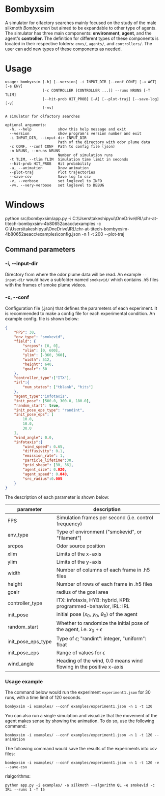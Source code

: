 
# Bombyxsim

A simulator for olfactory searches mainly focused on the study of the male silkmoth *Bombyx mori* but aimed to be expandable to other type of agents. The simulator has three main components: **environment**, **agent**, and the agent's **controller**. The definition for different types of these components is located in their respective folders: `envs/`, `agents/`, and `controllers/`. The user can add new types of these components as needed.

# Usage

```console
usage: bombyxsim [-h] [--version] -i INPUT_DIR [--conf CONF] [-a AGT] [-e ENV]
                 [-c CONTROLLER [CONTROLLER ...]] --runs NRUNS [-T TLIM]
                 [--hit-prob HIT_PROB] [-A] [--plot-traj] [--save-log] [-v]
                 [-vv]

A simulator for olfactory searches

optional arguments:
  -h, --help            show this help message and exit
  --version             show program's version number and exit
  -i INPUT_DIR, --input-dir INPUT_DIR
                        Path of the directory with odor plume data
  -c CONF, --conf CONF  Path to config file (json)
  -n NRUNS, --nruns NRUNS
                        Number of simulation runs
  -t TLIM, --tlim TLIM  Simulation time limit in seconds
  --hit-prob HIT_PROB   Hit probability
  -a, --animation       Draw animation
  --plot-traj           Plot trajectories
  --save-csv            Save log to csv
  -v, --verbose         set loglevel to INFO
  -vv, --very-verbose   set loglevel to DEBUG
```

# Windows
python src/bombyxsim/app.py -i C:\Users\takeshipyui\OneDrive\IRL\chr-at-titech-bombyxsim-4b80652aeacc\examples -c C:\Users\takeshipyui\OneDrive\IRL\chr-at-titech-bombyxsim-4b80652aeacc\examples\config.json -n 1 -t 200 --plot-traj

## Command parameters

### -i, --input-dir

Directory from where the odor plume data will be read. An example `--input-dir` would have a subfolder named `smokevid/` which contains .h5 files with the frames of smoke plume videos.

### -c, --conf

Configuration file (.json) that defines the parameters of each experiment. It is recommended to make a config file for each experimental condition. An example config. file is shown below:

```json
{
    "FPS": 30,
    "env_type": "smokevid",
    "field": {
        "srcpos": [0, 0],
        "xlim": [0, 600],
        "ylim": [-360, 360],
        "width": 512,
        "height": 640,
        "goalr": 50
    },
    "controller_type":["ITX"],
    "irl":{
        "num_states": ["tblank", "hits"]
    },
    "agent_type":"infotaxis",
    "init_pose": [500.0, 300.0, 180.0],
    "random_start": true,
    "init_pose_eps_type": "randint",
    "init_pose_eps": [
        10.0,
        10.0,
        30.0
    ],
    "wind_angle": 0.0,
    "infotaxis":{
        "wind_speed": 0.65,
        "diffusivity": 0.1,
        "emission_rate": 1,
        "particle_lifetime":30,
        "grid_shape": [30, 36],
        "agent_size": 0.020,
        "agent_speed": 0.040,
        "src_radius":0.005
    }
}
```

The description of each parameter is shown below:

|parameter	|description                                               |
|-----------|----------------------------------------------------------|
|FPS		|Simulation frames per second (i.e. control frequency)     |
|env_type	|Type of environment ("smokevid", or "filament")           |
|srcpos		|Odor source position     |
|xlim		|Limits of the x-axis     |
|ylim		|Limits of the y-axis     |
|width      |Number of columns of each frame in .h5 files         |
|height     |Number of rows of each frame in .h5 files            |
|goalr      |radius of the goal area                     |
|controller_type| ITX: infotaxis, HYB: hybrid, KPB: programmed-behavior, IRL: IRL|
|init_pose  |initial pose ($x_0$, $y_0$, $\theta_0$) of the agent     |
|random_start| Whether to randomize the initial pose of the agent, i.e. $x_0 + \epsilon$|
|init_pose_eps_type| Type of $\epsilon$; "randint": integer, "uniform": float  |
|init_pose_eps| Range of values for $\epsilon$  |
|wind_angle |Heading of the wind, 0.0 means wind flowing in the positive x-axis|

### Usage example

The command below would run the experiment `experiment1.json` for 30 runs, with a time limit of 120 seconds.

```console
bombyxsim -i examples/ --conf examples/experiment1.json -n 1 -t 120
```

You can also run a single simulation and visualize that the movement of the agent makes sense by showing the animation. To do so, use the following command:

```console
bombyxsim -i examples/ --conf examples/experiment1.json -n 1 -t 120 --animation
```

The following command would save the results of the experiments into csv files:

```console
bombyxsim -i examples/ --conf examples/experiment1.json -n 1 -t 120 -v --save-csv
```






rlalgorithms:

```console
python app.py -i examples/ -a silkmoth --algorithm QL -e smokevid -c IRL --runs 1 -T 15
```